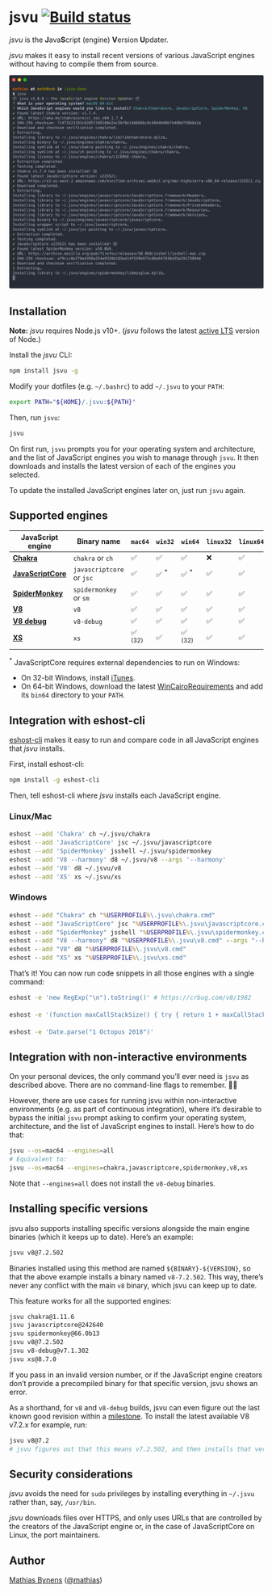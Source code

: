 # jsvu [![Build status](https://travis-ci.org/GoogleChromeLabs/jsvu.svg?branch=master)](https://travis-ci.org/GoogleChromeLabs/jsvu)

_jsvu_ is the <b>J</b>ava<b>S</b>cript (engine) <b>V</b>ersion <b>U</b>pdater.

_jsvu_ makes it easy to install recent versions of various JavaScript engines without having to compile them from source.

[![](screenshot.svg)](https://asciinema.org/a/rfS1M5ynKm1hGaBqJYJj0mGCi)

## Installation

**Note:** _jsvu_ requires Node.js v10+. (_jsvu_ follows the latest [active LTS](https://github.com/nodejs/Release#release-schedule) version of Node.)

Install the _jsvu_ CLI:

```sh
npm install jsvu -g
```

Modify your dotfiles (e.g. `~/.bashrc`) to add `~/.jsvu` to your `PATH`:

```sh
export PATH="${HOME}/.jsvu:${PATH}"
```

Then, run `jsvu`:

```sh
jsvu
```

On first run, `jsvu` prompts you for your operating system and architecture, and the list of JavaScript engines you wish to manage through `jsvu`. It then downloads and installs the latest version of each of the engines you selected.

To update the installed JavaScript engines later on, just run `jsvu` again.

## Supported engines

| JavaScript engine         | Binary name               | `mac64`             | `win32`         | `win64`              | `linux32` | `linux64` |
| ------------------------- | ------------------------- | ------------------- | --------------- | -------------------- | --------- | --------- |
| [**Chakra**][ch]          | `chakra` or `ch`          | ✅                  | ✅               | ✅                   | ❌        | ✅        |
| [**JavaScriptCore**][jsc] | `javascriptcore` or `jsc` | ✅                  | ✅ <sup>\*</sup> | ✅ <sup>\*</sup>     | ✅        | ✅        |
| [**SpiderMonkey**][sm]    | `spidermonkey` or `sm`    | ✅                  | ✅               | ✅                   | ✅        | ✅        |
| [**V8**][v8]              | `v8`                      | ✅                  | ✅               | ✅                   | ✅        | ✅        |
| [**V8 debug**][v8]        | `v8-debug`                | ✅                  | ✅               | ✅                   | ✅        | ✅        |
| [**XS**][xs]              | `xs`                      | ✅ <sup>(32)</sup>  | ✅               | ✅ <sup>(32)</sup>   | ✅        | ✅        |

<sup>\*</sup> JavaScriptCore requires external dependencies to run on Windows:
- On 32-bit Windows, install [iTunes](https://www.apple.com/itunes/download/).
- On 64-bit Windows, download the latest [WinCairoRequirements](https://github.com/WebKitForWindows/WinCairoRequirements/releases) and add its `bin64` directory to your `PATH`.

[ch]: https://github.com/Microsoft/ChakraCore/issues/2278#issuecomment-277301120
[sm]: https://bugzilla.mozilla.org/show_bug.cgi?id=1336514
[jsc]: https://bugs.webkit.org/show_bug.cgi?id=179945
[v8]: https://bugs.chromium.org/p/chromium/issues/detail?id=936383
[xs]: https://github.com/Moddable-OpenSource/moddable-xst

## Integration with eshost-cli

[eshost-cli](https://github.com/bterlson/eshost-cli) makes it easy to run and compare code in all JavaScript engines that _jsvu_ installs.

First, install eshost-cli:

```sh
npm install -g eshost-cli
```

Then, tell eshost-cli where _jsvu_ installs each JavaScript engine.

### Linux/Mac

```sh
eshost --add 'Chakra' ch ~/.jsvu/chakra
eshost --add 'JavaScriptCore' jsc ~/.jsvu/javascriptcore
eshost --add 'SpiderMonkey' jsshell ~/.jsvu/spidermonkey
eshost --add 'V8 --harmony' d8 ~/.jsvu/v8 --args '--harmony'
eshost --add 'V8' d8 ~/.jsvu/v8
eshost --add 'XS' xs ~/.jsvu/xs
```

### Windows

```bat
eshost --add "Chakra" ch "%USERPROFILE%\.jsvu\chakra.cmd"
eshost --add "JavaScriptCore" jsc "%USERPROFILE%\.jsvu\javascriptcore.cmd"
eshost --add "SpiderMonkey" jsshell "%USERPROFILE%\.jsvu\spidermonkey.cmd"
eshost --add "V8 --harmony" d8 "%USERPROFILE%\.jsvu\v8.cmd" --args "--harmony"
eshost --add "V8" d8 "%USERPROFILE%\.jsvu\v8.cmd"
eshost --add "XS" xs "%USERPROFILE%\.jsvu\xs.cmd"
```

That’s it! You can now run code snippets in all those engines with a single command:

```sh
eshost -e 'new RegExp("\n").toString()' # https://crbug.com/v8/1982

eshost -e '(function maxCallStackSize() { try { return 1 + maxCallStackSize(); } catch (_) { return 1; }}())'

eshost -e 'Date.parse("1 Octopus 2018")'
```

## Integration with non-interactive environments

On your personal devices, the only command you’ll ever need is `jsvu` as described above. There are no command-line flags to remember. 👋🏻

However, there are use cases for running jsvu within non-interactive environments (e.g. as part of continuous integration), where it’s desirable to bypass the initial `jsvu` prompt asking to confirm your operating system, architecture, and the list of JavaScript engines to install. Here’s how to do that:

```sh
jsvu --os=mac64 --engines=all
# Equivalent to:
jsvu --os=mac64 --engines=chakra,javascriptcore,spidermonkey,v8,xs
```

Note that `--engines=all` does not install the `v8-debug` binaries.

## Installing specific versions

jsvu also supports installing specific versions alongside the main engine binaries (which it keeps up to date). Here’s an example:

```sh
jsvu v8@7.2.502
```

Binaries installed using this method are named `${BINARY}-${VERSION}`, so that the above example installs a binary named `v8-7.2.502`. This way, there’s never any conflict with the main `v8` binary, which jsvu can keep up to date.

This feature works for all the supported engines:

```sh
jsvu chakra@1.11.6
jsvu javascriptcore@242640
jsvu spidermonkey@66.0b13
jsvu v8@7.2.502
jsvu v8-debug@v7.1.302
jsvu xs@8.7.0
```

If you pass in an invalid version number, or if the JavaScript engine creators don’t provide a precompiled binary for that specific version, jsvu shows an error.

As a shorthand, for `v8` and `v8-debug` builds, jsvu can even figure out the last known good revision within a [milestone](https://v8.dev/docs/version-numbers). To install the latest available V8 v7.2.x for example, run:

```sh
jsvu v8@7.2
# jsvu figures out that this means v7.2.502, and then installs that version.
```

## Security considerations

_jsvu_ avoids the need for `sudo` privileges by installing everything in `~/.jsvu` rather than, say, `/usr/bin`.

_jsvu_ downloads files over HTTPS, and only uses URLs that are controlled by the creators of the JavaScript engine or, in the case of JavaScriptCore on Linux, the port maintainers.

## Author

[Mathias Bynens](https://mathiasbynens.be/) ([@mathias](https://twitter.com/mathias))
